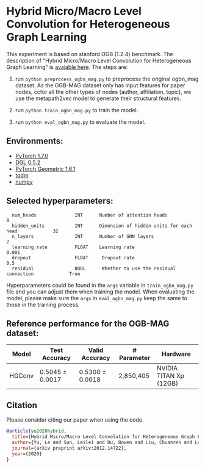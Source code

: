 # Hybrid Micro/Macro Level Convolution for Heterogeneous Graph Learning

This experiment is based on stanford OGB (1.2.4) benchmark. 
The description of "Hybrid Micro/Macro Level Convolution for Heterogeneous Graph Learning" is [avaiable here](https://arxiv.org/abs/2012.14722). 
The steps are:

  1. run ```python preprocess_ogbn_mag.py``` to preprocess the original ogbn_mag dataset. 
  As the OGB-MAG dataset only has input features for paper nodes, ccfor all the other types of nodes (author, affiliation, topic), we use the metapath2vec model to generate their structural features. 

  2. run ```python train_ogbn_mag.py``` to train the model.

  3. run ```python eval_ogbn_mag.py``` to evaluate the model.

## Environments:
- [PyTorch 1.7.0](https://pytorch.org/)
- [DGL 0.5.2](https://www.dgl.ai/)
- [PyTorch Geometric 1.6.1](https://pytorch-geometric.readthedocs.io/en/latest/)
- [tqdm](https://github.com/tqdm/tqdm)
- [numpy](https://github.com/numpy/numpy)

## Selected hyperparameters:

```
  num_heads              INT      Number of attention heads                           8
  hidden_units           INT      Dimension of hidden units for each head             32
  n_layers               INT      Number of GNN layers                                2
  learning_rate          FLOAT    Learning rate                                       0.001
  dropout                FLOAT     Dropout rate                                       0.5
  residual               BOOL      Whether to use the residual connection             True
```

Hyperparameters could be found in the ```args``` variable in ```train_ogbn_mag.py``` file and you can adjust them when training the model.
When evaluating the model, please make sure the ```args``` in ```eval_ogbn_mag.py``` keep the same to those in the training process.

## Reference performance for the OGB-MAG dataset:

| Model        | Test Accuracy   | Valid Accuracy  | # Parameter     | Hardware         |
| ---------    | --------------- | --------------  | --------------  |--------------    |
| HGConv  | 0.5045 ± 0.0017   | 0.5300 ± 0.0018  |    2,850,405      | NVIDIA TITAN Xp (12GB) |

## Citation
Please consider citing our paper when using the code.

```bibtex
@article{yu2020hybrid,
  title={Hybrid Micro/Macro Level Convolution for Heterogeneous Graph Learning},
  author={Yu, Le and Sun, Leilei and Du, Bowen and Liu, Chuanren and Lv, Weifeng and Xiong, Hui},
  journal={arXiv preprint arXiv:2012.14722},
  year={2020}
}
```
